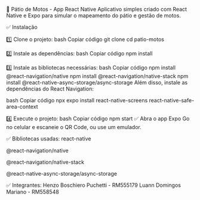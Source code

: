 🚀 Pátio de Motos - App React Native
Aplicativo simples criado com React Native e Expo para simular o mapeamento do pátio e gestão de motos.

✅ Instalação

1️⃣ Clone o projeto:
bash
Copiar código
git clone <URL do GitHub Classroom>
cd patio-motos

2️⃣ Instale as dependências:
bash
Copiar código
npm install

3️⃣ Instale as bibliotecas necessárias:
bash
Copiar código
npm install @react-navigation/native
npm install @react-navigation/native-stack
npm install @react-native-async-storage/async-storage
Além disso, instale as dependências do React Navigation:

bash
Copiar código
npx expo install react-native-screens react-native-safe-area-context

4️⃣ Execute o projeto:
bash
Copiar código
npm start
✅ Abra o app Expo Go no celular e escaneie o QR Code, ou use um emulador.

✅ Bibliotecas usadas:
react-native

@react-navigation/native

@react-navigation/native-stack

@react-native-async-storage/async-storage

✅ Integrantes:
Henzo Boschiero Puchetti - RM555179
Luann Domingos Mariano - RM558548